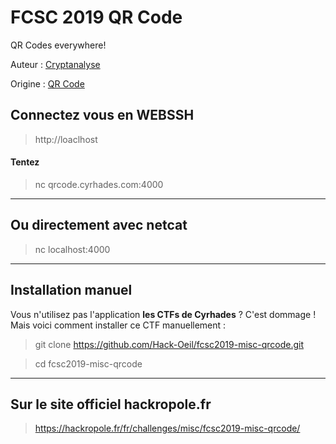 # FCSC 2019 QR Code

QR Codes everywhere!

Auteur : [Cryptanalyse](https://twitter.com/Cryptanalyse)

Origine : [QR Code](https://hackropole.fr/fr/challenges/misc/fcsc2019-misc-qrcode/)


## Connectez vous en WEBSSH
> http://loaclhost

#### Tentez 
> nc qrcode.cyrhades.com:4000



-----------

## Ou directement avec netcat
> nc localhost:4000

-----------

## Installation manuel
Vous n'utilisez pas l'application **les CTFs de Cyrhades** ? C'est dommage !
Mais voici comment installer ce CTF manuellement :

> git clone https://github.com/Hack-Oeil/fcsc2019-misc-qrcode.git

> cd fcsc2019-misc-qrcode


-----------

## Sur le site officiel hackropole.fr
> https://hackropole.fr/fr/challenges/misc/fcsc2019-misc-qrcode/